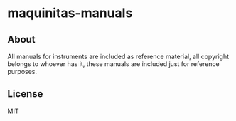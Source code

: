 # maquinitas-manuals

## About

All manuals for instruments are included as reference material, all copyright belongs to whoever has it, these manuals are included just for reference purposes.

## License
MIT
